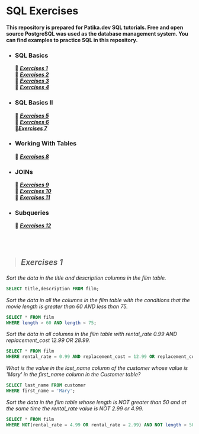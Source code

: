 # SQL Exercises 
**This repository is prepared for Patika.dev SQL tutorials. Free and open source PostgreSQL was used as the database management system. You can find examples to practice SQL in this repository.**
&nbsp;
- ### SQL Basics
   🔸 ***<a href='#Exercises 1'>Exercises 1</a><br>***
   🔸 ***<a href='#Exercises 2'>Exercises 2</a><br>***
   🔸 ***<a href='#Exercises 3'>Exercises 3</a><br>***
   🔸 ***<a href='#Exercises 4'>Exercises 4</a><br>***
- ### SQL Basics II
   🔸 ***<a href='#Exercises 5'>Exercises 5</a><br>***
   🔸 ***<a href='#Exercises 6'>Exercises 6</a><br>***
   🔸***<a href='#Exercises 7'>Exercises 7</a><br>***
- ### Working With Tables
   🔸 ***<a href='#Exercises 8'>Exercises 8</a><br>***
- ### JOINs
   🔸  ***<a href='#Exercises 9'>Exercises 9</a><br>***
   🔸  ***<a href='#Exercises 10'>Exercises 10</a><br>***
   🔸  ***<a href='#Exercises 11'>Exercises 11</a><br>***
- ### Subqueries
   🔸 ***<a href='#Exercises 12'>Exercises 12</a><br>***

<br/><br/>

> ## ***<p id = 'Exercises 1' > Exercises 1 </p>***
 _Sort the data in the title and description columns in the film table._
~~~sql
SELECT title,description FROM film;
~~~
_Sort the data in all the columns in the film table with the conditions that the movie length is greater than 60 AND less than 75._
~~~sql
SELECT * FROM film 
WHERE length > 60 AND length < 75;
~~~
_Sort the data in all columns in the film table with rental_rate 0.99 AND replacement_cost 12.99 OR 28.99._
~~~sql
SELECT * FROM film 
WHERE rental_rate = 0.99 AND replacement_cost = 12.99 OR replacement_cost = 28.99;
~~~
_What is the value in the last_name column of the customer whose value is 'Mary' in the first_name column in the Customer table?_
~~~sql
SELECT last_name FROM customer 
WHERE first_name = 'Mary';
~~~
_Sort the data in the film table whose length is NOT greater than 50 and at the same time the rental_rate value is NOT 2.99 or 4.99._
~~~sql
SELECT * FROM film 
WHERE NOT(rental_rate = 4.99 OR rental_rate = 2.99) AND NOT length > 50;
~~~
